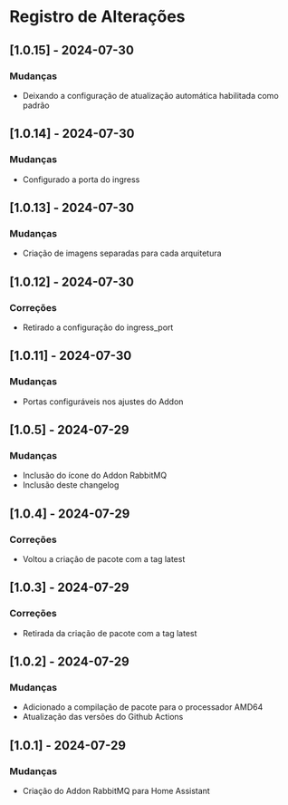 # Registro de Alterações

## [1.0.15] - 2024-07-30
### Mudanças
* Deixando a configuração de atualização automática habilitada como padrão

## [1.0.14] - 2024-07-30
### Mudanças
* Configurado a porta do ingress

## [1.0.13] - 2024-07-30
### Mudanças
* Criação de imagens separadas para cada arquitetura

## [1.0.12] - 2024-07-30
### Correções
* Retirado a configuração do ingress_port

## [1.0.11] - 2024-07-30
### Mudanças
* Portas configuráveis nos ajustes do Addon

## [1.0.5] - 2024-07-29
### Mudanças
* Inclusão do ícone do Addon RabbitMQ
* Inclusão deste changelog

## [1.0.4] - 2024-07-29
### Correções
* Voltou a criação de pacote com a tag latest

## [1.0.3] - 2024-07-29
### Correções
* Retirada da criação de pacote com a tag latest

## [1.0.2] - 2024-07-29
### Mudanças
* Adicionado a compilação de pacote para o processador AMD64
* Atualização das versões do Github Actions

## [1.0.1] - 2024-07-29
### Mudanças
* Criação do Addon RabbitMQ para Home Assistant
